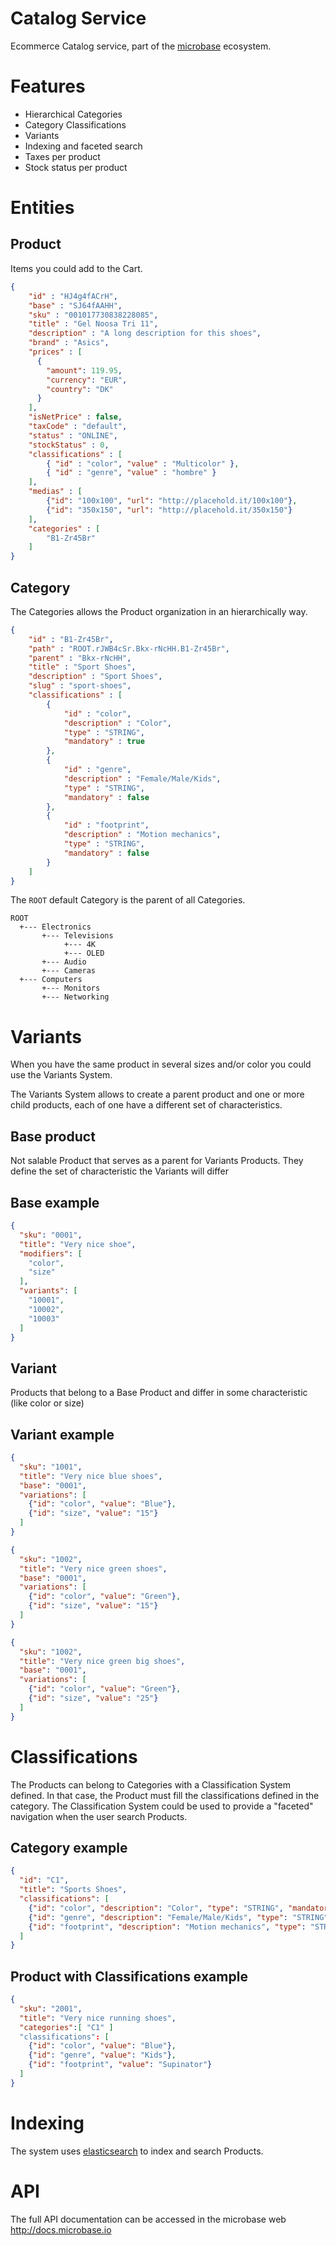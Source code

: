 # Catalog Service

Ecommerce Catalog service, part of the [microbase](http://microbase.io) 
ecosystem.

# Features

* Hierarchical Categories
* Category Classifications
* Variants
* Indexing and faceted search
* Taxes per product
* Stock status per product

# Entities

## Product

Items you could add to the Cart.

```json
{ 
    "id" : "HJ4g4fACrH", 
    "base" : "SJ64fAAHH", 
    "sku" : "001017730838228085", 
    "title" : "Gel Noosa Tri 11", 
    "description" : "A long description for this shoes", 
    "brand" : "Asics", 
    "prices" : [
      {
        "amount": 119.95,
        "currency": "EUR",
        "country": "DK"  
      } 
    ],
    "isNetPrice" : false, 
    "taxCode" : "default", 
    "status" : "ONLINE", 
    "stockStatus" : 0,
    "classifications" : [
        { "id" : "color", "value" : "Multicolor" }, 
        { "id" : "genre", "value" : "hombre" }
    ], 
    "medias" : [
        {"id": "100x100", "url": "http://placehold.it/100x100"},
        {"id": "350x150", "url": "http://placehold.it/350x150"}    
    ], 
    "categories" : [
        "B1-Zr45Br"
    ] 
}
```

## Category

The Categories allows the Product organization in an hierarchically way. 

```json
{ 
    "id" : "B1-Zr45Br", 
    "path" : "ROOT.rJWB4cSr.Bkx-rNcHH.B1-Zr45Br", 
    "parent" : "Bkx-rNcHH", 
    "title" : "Sport Shoes", 
    "description" : "Sport Shoes", 
    "slug" : "sport-shoes", 
    "classifications" : [
        {
            "id" : "color", 
            "description" : "Color", 
            "type" : "STRING", 
            "mandatory" : true
        }, 
        {
            "id" : "genre", 
            "description" : "Female/Male/Kids", 
            "type" : "STRING", 
            "mandatory" : false
        }, 
        {
            "id" : "footprint", 
            "description" : "Motion mechanics", 
            "type" : "STRING", 
            "mandatory" : false
        }
    ]
}
```

The `ROOT` default Category is the parent of all Categories.
   
```
ROOT
  +--- Electronics
       +--- Televisions
            +--- 4K
            +--- OLED
       +--- Audio
       +--- Cameras
  +--- Computers
       +--- Monitors
       +--- Networking
```

# Variants

  When you have the same product in several sizes and/or color you could 
  use the Variants System.
  
  The Variants System allows to create a parent product and one or more 
  child products, each of one have a different set of characteristics.
   
## Base product
  
  Not salable Product that serves as a parent for Variants Products. 
  They define the set of characteristic the Variants will differ

## Base example

```json
{
  "sku": "0001",
  "title": "Very nice shoe",
  "modifiers": [
    "color",
    "size"
  ],
  "variants": [
    "10001",
    "10002",
    "10003"
  ]
}
```
  
## Variant
  
  Products that belong to a Base Product and differ in some 
  characteristic (like color or size)
  
## Variant example

```json
{
  "sku": "1001",
  "title": "Very nice blue shoes",
  "base": "0001",
  "variations": [
    {"id": "color", "value": "Blue"},
    {"id": "size", "value": "15"}
  ]
}
```

```json
{
  "sku": "1002",
  "title": "Very nice green shoes",
  "base": "0001",
  "variations": [
    {"id": "color", "value": "Green"},
    {"id": "size", "value": "15"}
  ]
}
```

```json
{
  "sku": "1002",
  "title": "Very nice green big shoes",
  "base": "0001",
  "variations": [
    {"id": "color", "value": "Green"},
    {"id": "size", "value": "25"}
  ]
}
```

# Classifications

The Products can belong to Categories with a Classification System 
defined. In that case, the Product must fill the classifications defined 
in the category.
The Classification System could be used to provide a "faceted" 
navigation when the user search Products.
 
## Category example

```json
{ 
  "id": "C1", 
  "title": "Sports Shoes", 
  "classifications": [
    {"id": "color", "description": "Color", "type": "STRING", "mandatory": false}, 
    {"id": "genre", "description": "Female/Male/Kids", "type": "STRING", "mandatory": true}, 
    {"id": "footprint", "description": "Motion mechanics", "type": "STRING", "mandatory": false} 
  ] 
}
```

## Product with Classifications example

```json
{
  "sku": "2001",
  "title": "Very nice running shoes",
  "categories":[ "C1" ]
  "classifications": [
    {"id": "color", "value": "Blue"},
    {"id": "genre", "value": "Kids"},
    {"id": "footprint", "value": "Supinator"}
  ]
}
```

# Indexing

The system uses [elasticsearch](https://www.elastic.co/products/elasticsearch) 
to index and search Products.

# API

The full API documentation can be accessed in the microbase web http://docs.microbase.io